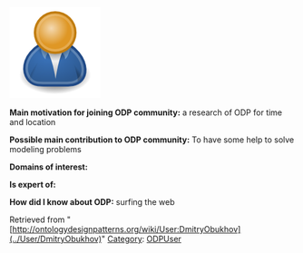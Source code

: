 [![Image:ODPUser.png](../images/a/a6/ODPUser.png)](../Image/ODPUser.png "Image:ODPUser.png")




  





__Main motivation for joining ODP community:__ a research of ODP for time and location


__Possible main contribution to ODP community:__ To have some help to solve modeling problems


__Domains of interest:__


  



__Is expert of:__


  

__How did I know about ODP:__ surfing the web






Retrieved from "[http://ontologydesignpatterns.org/wiki/User:DmitryObukhov](../User/DmitryObukhov)"
 [Category](http://ontologydesignpatterns.org/wiki/Special:Categories "Special:Categories"): [ODPUser](../Category/ODPUser "Category:ODPUser")